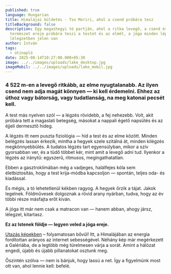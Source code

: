 ```yaml
---
published: true
language: Hungarian
title: Himalájai küldetés - Tso Moriri, ahol a csend próbára tesz
titleBackground: false
description: Egy magashegyi tó partján, ahol a ritka levegő, a csend és a
  természet ereje próbára teszi a testet és az elmét, a jóga minden lépésben és
  lélegzetben jelen van
author: István
tags:
  - útinapló
date: 2025-08-14T10:27:00.000+05:30
image: ../../images/uploads/lake_desktop.jpg
imageMobil: ../../images/uploads/lake_mobil.jpg
---
```

<h3 class="clr-brand-orange">4 522 m-en a levegő ritkább, az elme nyugtalanabb. Az ilyen csend nem adja magát könnyen — ki kell érdemelni. Ehhez az úthoz vagy bátorság, vagy tudatlanság, na meg katonai pecsét kell.</h3>

A test más nyelven szól — a légzés rövidebb, a fej nehezebb. Volt, akit próbára tett a magaslati betegség, másokat a nappali égető napsütés és az éjjeli dermesztő hideg.

<div class="blog-island-section">A légzés itt nem puszta fiziológia — híd a test és az elme között. Minden belégzés lassan érkezik, mintha a hegyek szele szitálná át, minden kilégzés megkönnyebbülés. A tudatos légzés tart egyensúlyban, mikor a szív gyorsabban ver, és a tüdő többet kér, mint amit a levegő adni tud. Ilyenkor a légzés az iránytű: egyszerű, ritmusos, megingathatatlan.</div>

Ebben a gasztroklímában még a vadjeges, halálfejes kóla sem életbiztosítás, hogy a test krija-módba kapcsoljon — spontán, teljes oda- és kiadással.

És mégis, a tó lehetetlenül kékben ragyog. A hegyek őrzik a tájat. Jakok legelnek. Földművesek dolgoznak a rövid arany nyárban, tudva, hogy az év többi része másfajta erőt kíván.

A jóga itt már nem csak a matracon van — hanem abban, ahogy jársz, lélegzel, kitartasz.

**Ez az Istenek földje — legyen veled a jóga ereje.**

[Utazás képekben](https://bandha.works/galeria/) – folyamatosan bővül! Itt, a Himalájában az energia fordítottan arányos az internet sebességével. Néhány kép már megérkezett a Galériába, de a legtöbb még türelmesen várja a sorát. Amint a hálózat engedi, újabb és újabb pillanatokat osztunk meg.

Őszintén szólva — nem is bánjuk, hogy lassú a net. Így a figyelmünk most ott van, ahol lennie kell: befelé.
